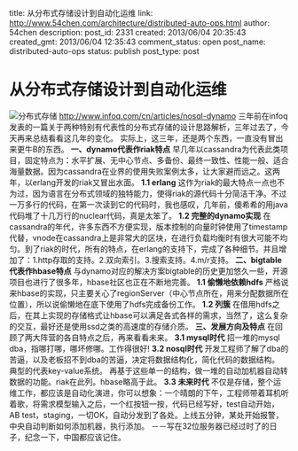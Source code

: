 title: 从分布式存储设计到自动化运维
link: http://www.54chen.com/architecture/distributed-auto-ops.html
author: 54chen
description: 
post_id: 2331
created: 2013/06/04 20:35:43
created_gmt: 2013/06/04 12:35:43
comment_status: open
post_name: distributed-auto-ops
status: publish
post_type: post

# 从分布式存储设计到自动化运维

![分布式存储](http://img02.taobaocdn.com/bao/uploaded/i2/T11wdBXn8gXXbWvNA4_052909.jpg) <http://www.infoq.com/cn/articles/nosql-dynamo> 三年前在infoq发表的一篇关于两种特别有代表性的分布式存储的设计思路解析，三年过去了，今天再来总结看看这几年的变化。 实际上，这三年，还是两个东西，一直没有冒出来更牛B的东西。 **一、dynamo代表作riak特点** 早几年以cassandra为代表此类项目，固定特点为：水平扩展、无中心节点、多备份、最终一致性、性能一般、适合海量数据。因为cassandra在业界的使用失败案例太多，让大家避而远之。这两年，以erlang开发的riak又冒出水面。 **1.1 erlang** 这作为riak的最大特点一点也不为过，因为语言在分布式领域的独特能力，使得riak的源代码十分简洁干净。不过一万多行的代码，在第一次读到它的代码时，我也感叹，几年前，傻希希的用java代码堆了十几万行的nuclear代码，真是太笨了。 **1.2 完整的dynamo实现** 在cassandra的年代，许多东西不方便实现，版本控制的向量时钟使用了timestamp代替，vnode在cassandra上是非常大的区块，在进行负载均衡时有很大可能不均匀。到了riak的时代，所有的特点，在erlang的支持下，完成了各种细节。并且增加了：1.http存取的支持。2.双向索引。3.搜索支持。4.m/r支持。 **二、bigtable代表作hbase特点** 与dynamo对应的解决方案bigtable的历史更加悠久一些，开源项目也进行了很多年，hbase社区也正在不断地完善。 **1.1 偷懒地依赖hdfs** 严格说来hbase的实现，只主要关心了regionServer（中心节点所在，用来分配数据所在位置），所以说偷懒地在底下使用了hdfs完成备份工作。 **1.2 列簇** 在借用hdfs之后，在其上实现的存储格式让hbase可以满足各式各样的需求，当然了，这么复杂的交互，最好还是使用ssd之类的高速度的存储介质。 **三、发展方向及特点** 在回顾了两大阵营的各自特点之后，再来看看未来。 **3.1 mysql时代** 招一堆的mysql dba，指哪打哪，哪坏修哪。工作得很好! **3.2 nosql时代** 开发工程师了解了dba的苦逼，以及老板招不到dba的苦逼，决定将数据结构化，简化代码的数据结构。 典型的代表key-value系统。 再基于这些单一的结构，做一堆的自动加机器自动转数据的功能。riak在此列。hbase略高于此。 **3.3 未来时代** 不仅是存储，整个运维工作，都应该是自动化演进，你可以想象：一个晴朗的下午，工程师带着耳机听着歌，将需求模型输入之后，一个红按钮一按，代码已经写好，test自动开始，AB test，staging，一切OK，自动分发到了各处。上线五分钟，某处开始报警，中央自动判断如何添加机器，执行添加。 －－写在32位服务器已经过时了的日子，纪念一下，中国都应该记住。